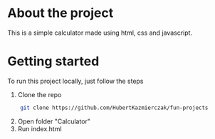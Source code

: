 # About the project
This is a simple calculator made using html, css and javascript.
# Getting started
To run this project locally, just follow the steps
1. Clone the repo 
```sh
    git clone https://github.com/HubertKazmierczak/fun-projects
```
2. Open folder "Calculator"
3. Run index.html
